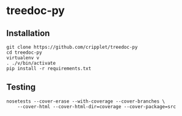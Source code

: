 # treedoc-py

## Installation

```
git clone https://github.com/cripplet/treedoc-py
cd treedoc-py
virtualenv v
. ./v/bin/activate
pip install -r requirements.txt
```

## Testing

```
nosetests --cover-erase --with-coverage --cover-branches \
    --cover-html --cover-html-dir=coverage --cover-package=src
```
